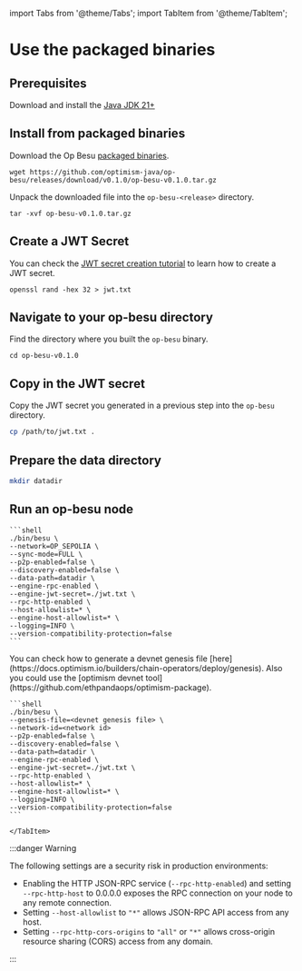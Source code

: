 import Tabs from '@theme/Tabs'; import TabItem from '@theme/TabItem';

# Use the packaged binaries

## Prerequisites

Download and install the [Java JDK 21+](https://www.oracle.com/java/technologies/downloads/)

## Install from packaged binaries

Download the Op Besu [packaged binaries](https://github.com/optimism-java/op-besu/releases).

```shell
wget https://github.com/optimism-java/op-besu/releases/download/v0.1.0/op-besu-v0.1.0.tar.gz
```
Unpack the downloaded file into the `op-besu-<release>` directory.

```shell
tar -xvf op-besu-v0.1.0.tar.gz
```

## Create a JWT Secret

You can check the [JWT secret creation tutorial](https://docs.optimism.io/builders/node-operators/tutorials/testnet#create-a-jwt-secret)
to learn how to create a JWT secret.

```shell
openssl rand -hex 32 > jwt.txt
```

## Navigate to your op-besu directory

Find the directory where you built the `op-besu` binary.

```shell
cd op-besu-v0.1.0
```

## Copy in the JWT secret

Copy the JWT secret you generated in a previous step into the `op-besu` directory.

```bash
cp /path/to/jwt.txt .
```

## Prepare the data directory

```bash
mkdir datadir 
```

## Run an op-besu node

<Tabs>
  <TabItem value="op sepolia" label="op sepolia" default>

    ```shell
    ./bin/besu \
    --network=OP_SEPOLIA \
    --sync-mode=FULL \
    --p2p-enabled=false \
    --discovery-enabled=false \
    --data-path=datadir \
    --engine-rpc-enabled \
    --engine-jwt-secret=./jwt.txt \
    --rpc-http-enabled \
    --host-allowlist=* \
    --engine-host-allowlist=* \
    --logging=INFO \
    --version-compatibility-protection=false
    ```

</TabItem>

<TabItem value="devnet or other" label="devnet or other">
You can check how to generate a devnet genesis file [here](https://docs.optimism.io/builders/chain-operators/deploy/genesis).
Also you could use the [optimism devnet tool](https://github.com/ethpandaops/optimism-package).

    ```shell
    ./bin/besu \
    --genesis-file=<devnet genesis file> \
    --network-id=<network id>
    --p2p-enabled=false \
    --discovery-enabled=false \
    --data-path=datadir \
    --engine-rpc-enabled \
    --engine-jwt-secret=./jwt.txt \
    --rpc-http-enabled \
    --host-allowlist=* \
    --engine-host-allowlist=* \
    --logging=INFO \
    --version-compatibility-protection=false
    ```

    </TabItem>

</Tabs>

:::danger Warning

The following settings are a security risk in production environments:

- Enabling the HTTP JSON-RPC service (`--rpc-http-enabled`) and setting `--rpc-http-host` to 0.0.0.0 exposes the RPC connection on your node to any remote connection.
- Setting `--host-allowlist` to `"*"` allows JSON-RPC API access from any host.
- Setting `--rpc-http-cors-origins` to `"all"` or `"*"` allows cross-origin resource sharing (CORS) access from any domain.

:::